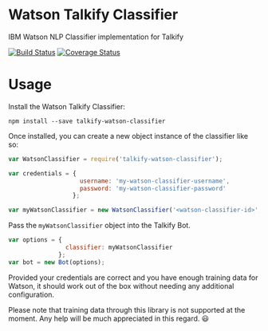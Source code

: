 # Watson Talkify Classifier
IBM Watson NLP Classifier implementation for Talkify

[![Build Status](https://travis-ci.org/manthanhd/talkify-watson-classifier.svg?branch=master)](https://travis-ci.org/manthanhd/talkify-watson-classifier) [![Coverage Status](https://coveralls.io/repos/github/manthanhd/talkify-watson-classifier/badge.svg?branch=master)](https://coveralls.io/github/manthanhd/talkify-watson-classifier?branch=master)

# Usage

Install the Watson Talkify Classifier:

```shell
npm install --save talkify-watson-classifier
```

Once installed, you can create a new object instance of the classifier like so:

```javascript
var WatsonClassifier = require('talkify-watson-classifier');

var credentials = { 
                    username: 'my-watson-classifier-username', 
                    password: 'my-watson-classifier-password' 
                  };

var myWatsonClassifier = new WatsonClassifier('<watson-classifier-id>', credentials);
```

Pass the `myWatsonClassifier` object into the Talkify Bot.

```javascript
var options = {
                classifier: myWatsonClassifier
              };
var bot = new Bot(options);
```

Provided your credentials are correct and you have enough training data for Watson, it should work out of the box without needing any additional configuration.

Please note that training data through this library is not supported at the moment. Any help will be much appreciated in this regard. :smiley:

